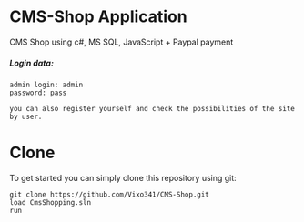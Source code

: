 # CMS-Shop Application
CMS Shop using c#, MS SQL, JavaScript + Paypal payment


##### Login data:
```
admin login: admin
password: pass

you can also register yourself and check the possibilities of the site by user.
```



# Clone
To get started you can simply clone this repository using git:

```
git clone https://github.com/Vixo341/CMS-Shop.git
load CmsShopping.sln
run
```
